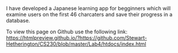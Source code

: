 I have developed a Japanese learning app for begginners which will examine users on the first 46 charcaters and save their progress in a database. 

To view this page on Github use the following link:
  https://htmlpreview.github.io/?https://github.com/Stewart-Hetherington/CS230/blob/master/Lab4/htdocs/index.html
  

